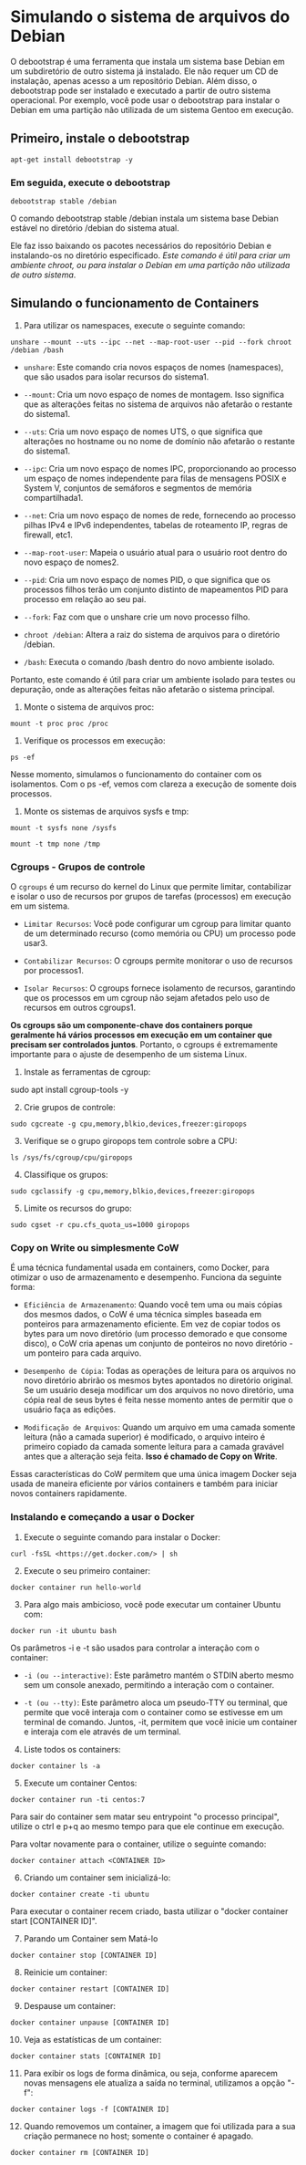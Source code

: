 
# Simulando o sistema de arquivos do Debian

O debootstrap é uma ferramenta que instala um sistema base Debian em um subdiretório de outro sistema já instalado. Ele não requer um CD de instalação, apenas acesso a um repositório Debian. Além disso, o debootstrap pode ser instalado e executado a partir de outro sistema operacional. Por exemplo, você pode usar o debootstrap para instalar o Debian em uma partição não utilizada de um sistema Gentoo em execução.

## Primeiro, instale o debootstrap

```
apt-get install debootstrap -y
```

### Em seguida, execute o debootstrap

```
debootstrap stable /debian
```

O comando debootstrap stable /debian instala um sistema base Debian estável no diretório /debian do sistema atual.

Ele faz isso baixando os pacotes necessários do repositório Debian e instalando-os no diretório especificado. *Este comando é útil para criar um ambiente chroot, ou para instalar o Debian em uma partição não utilizada de outro sistema*.

## Simulando o funcionamento de Containers

1. Para utilizar os namespaces, execute o seguinte comando:

```
unshare --mount --uts --ipc --net --map-root-user --pid --fork chroot /debian /bash
```

* `unshare`: Este comando cria novos espaços de nomes (namespaces), que são usados para isolar recursos do sistema1.

* `--mount`: Cria um novo espaço de nomes de montagem. Isso significa que as alterações feitas no sistema de arquivos não afetarão o restante do sistema1.

* `--uts`: Cria um novo espaço de nomes UTS, o que significa que alterações no hostname ou no nome de domínio não afetarão o restante do sistema1.

* `--ipc`: Cria um novo espaço de nomes IPC, proporcionando ao processo um espaço de nomes independente para filas de mensagens POSIX e System V, conjuntos de semáforos e segmentos de memória compartilhada1.

* `--net`: Cria um novo espaço de nomes de rede, fornecendo ao processo pilhas IPv4 e IPv6 independentes, tabelas de roteamento IP, regras de firewall, etc1.

* `--map-root-user`: Mapeia o usuário atual para o usuário root dentro do novo espaço de nomes2.

* `--pid`: Cria um novo espaço de nomes PID, o que significa que os processos filhos terão um conjunto distinto de mapeamentos PID para processo em relação ao seu pai.

* `--fork`: Faz com que o unshare crie um novo processo filho.

* `chroot /debian`: Altera a raiz do sistema de arquivos para o diretório /debian.

* `/bash`: Executa o comando /bash dentro do novo ambiente isolado.

Portanto, este comando é útil para criar um ambiente isolado para testes ou depuração, onde as alterações feitas não afetarão o sistema principal.

1. Monte o sistema de arquivos proc:

```
mount -t proc proc /proc
```

1. Verifique os processos em execução:

```
ps -ef
```

Nesse momento, simulamos o funcionamento do container com os isolamentos. Com o ps -ef, vemos com clareza a execução de somente dois processos.

1. Monte os sistemas de arquivos sysfs e tmp:

```
mount -t sysfs none /sysfs

mount -t tmp none /tmp
```

### Cgroups - Grupos de controle

O `cgroups` é um recurso do kernel do Linux que permite limitar, contabilizar e isolar o uso de recursos por grupos de tarefas (processos) em execução em um sistema.

* `Limitar Recursos`: Você pode configurar um cgroup para limitar quanto de um determinado recurso (como memória ou CPU) um processo pode usar3.

* `Contabilizar Recursos`: O cgroups permite monitorar o uso de recursos por processos1.

* `Isolar Recursos`: O cgroups fornece isolamento de recursos, garantindo que os processos em um cgroup não sejam afetados pelo uso de recursos em outros cgroups1.

**Os cgroups são um componente-chave dos containers porque geralmente há vários processos em execução em um container que precisam ser controlados juntos**. Portanto, o cgroups é extremamente importante para o ajuste de desempenho de um sistema Linux.

1. Instale as ferramentas de cgroup:

sudo apt install cgroup-tools -y

2. Crie grupos de controle:

```
sudo cgcreate -g cpu,memory,blkio,devices,freezer:giropops
```

3. Verifique se o grupo giropops tem controle sobre a CPU:

```
ls /sys/fs/cgroup/cpu/giropops
```

4. Classifique os grupos:

```
sudo cgclassify -g cpu,memory,blkio,devices,freezer:giropops
```

5. Limite os recursos do grupo:

```
sudo cgset -r cpu.cfs_quota_us=1000 giropops
```

### Copy on Write ou simplesmente CoW

É uma técnica fundamental usada em containers, como Docker, para otimizar o uso de armazenamento e desempenho. Funciona da seguinte forma:

* `Eficiência de Armazenamento`: Quando você tem uma ou mais cópias dos mesmos dados, o CoW é uma técnica simples baseada em ponteiros para armazenamento eficiente. Em vez de copiar todos os bytes para um novo diretório (um processo demorado e que consome disco), o CoW cria apenas um conjunto de ponteiros no novo diretório - um ponteiro para cada arquivo.

* `Desempenho de Cópia`: Todas as operações de leitura para os arquivos no novo diretório abrirão os mesmos bytes apontados no diretório original. Se um usuário deseja modificar um dos arquivos no novo diretório, uma cópia real de seus bytes é feita nesse momento antes de permitir que o usuário faça as edições.

* `Modificação de Arquivos`: Quando um arquivo em uma camada somente leitura (não a camada superior) é modificado, o arquivo inteiro é primeiro copiado da camada somente leitura para a camada gravável antes que a alteração seja feita. **Isso é chamado de Copy on Write**.

Essas características do CoW permitem que uma única imagem Docker seja usada de maneira eficiente por vários containers e também para iniciar novos containers rapidamente.

### Instalando e começando a usar o Docker

1. Execute o seguinte comando para instalar o Docker:

```
curl -fsSL <https://get.docker.com/> | sh
```

2. Execute o seu primeiro container:

```
docker container run hello-world
```

3. Para algo mais ambicioso, você pode executar um container Ubuntu com:

```
docker run -it ubuntu bash
```

Os parâmetros -i e -t são usados para controlar a interação com o container:

* `-i (ou --interactive)`: Este parâmetro mantém o STDIN aberto mesmo sem um console anexado, permitindo a interação com o container.

* `-t (ou --tty)`: Este parâmetro aloca um pseudo-TTY ou terminal, que permite que você interaja com o container como se estivesse em um terminal de comando.
Juntos, -it, permitem que você inicie um container e interaja com ele através de um terminal.

4. Liste todos os containers:

```
docker container ls -a
```

5. Execute um container Centos:

```
docker container run -ti centos:7
```

Para sair do container sem matar seu entrypoint "o processo principal", utilize o ctrl e p+q ao mesmo tempo para que ele continue em execução.

Para voltar novamente para o container, utilize o seguinte comando:

```
docker container attach <CONTAINER ID>
```

6. Criando um container sem inicializá-lo:

```
docker container create -ti ubuntu
```

Para executar o container recem criado, basta utilizar o "docker container start [CONTAINER ID]".

7. Parando um Container sem Matá-lo

```
docker container stop [CONTAINER ID]
```

8. Reinicie um container:

```
docker container restart [CONTAINER ID]
```

9. Despause um container:

```
docker container unpause [CONTAINER ID]
```

10. Veja as estatísticas de um container:

```
docker container stats [CONTAINER ID]
```

11. Para exibir os logs de forma dinâmica, ou seja, conforme aparecem novas mensagens ele atualiza a saída no terminal, utilizamos a opção "-f":

```
docker container logs -f [CONTAINER ID]
```

12. Quando removemos um container, a imagem que foi utilizada para a sua criação permanece no host; somente o container é apagado.

```
docker container rm [CONTAINER ID]
```

